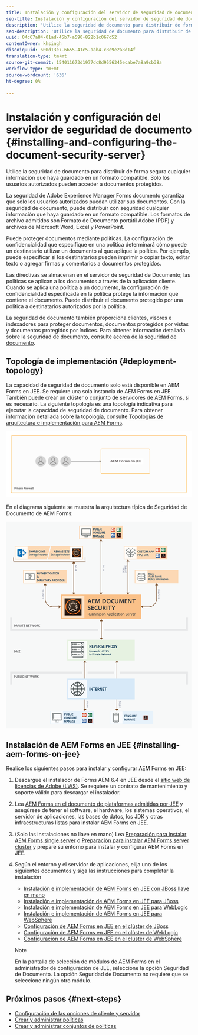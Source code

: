```yaml
---
title: Instalación y configuración del servidor de seguridad de documento
seo-title: Instalación y configuración del servidor de seguridad de documento
description: 'Utilice la seguridad de documento para distribuir de forma segura cualquier información que haya guardado en un formato compatible. Solo los usuarios autorizados pueden acceder a documentos protegidos. '
seo-description: 'Utilice la seguridad de documento para distribuir de forma segura cualquier información que haya guardado en un formato compatible. Solo los usuarios autorizados pueden acceder a documentos protegidos. '
uuid: 04c67a84-01ad-45b7-a590-822b1c067d52
contentOwner: khsingh
discoiquuid: 600d13e7-6655-41c5-aab4-c8e9e2a8d14f
translation-type: tm+mt
source-git-commit: 154011673d1977dc8d9556345ecabe7a8a9cb38a
workflow-type: tm+mt
source-wordcount: '636'
ht-degree: 0%

---
```



# Instalación y configuración del servidor de seguridad de documento {#installing-and-configuring-the-document-security-server}

Utilice la seguridad de documento para distribuir de forma segura cualquier información que haya guardado en un formato compatible. Solo los usuarios autorizados pueden acceder a documentos protegidos.

La seguridad de Adobe Experience Manager Forms documento garantiza que solo los usuarios autorizados puedan utilizar sus documentos. Con la seguridad de documento, puede distribuir con seguridad cualquier información que haya guardado en un formato compatible. Los formatos de archivo admitidos son Formato de Documento portátil Adobe (PDF) y archivos de Microsoft Word, Excel y PowerPoint.

Puede proteger documentos mediante políticas. La configuración de confidencialidad que especifique en una política determinará cómo puede un destinatario utilizar un documento al que aplique la política. Por ejemplo, puede especificar si los destinatarios pueden imprimir o copiar texto, editar texto o agregar firmas y comentarios a documentos protegidos.

Las directivas se almacenan en el servidor de seguridad de Documento; las políticas se aplican a los documentos a través de la aplicación cliente. Cuando se aplica una política a un documento, la configuración de confidencialidad especificada en la política protege la información que contiene el documento. Puede distribuir el documento protegido por una política a destinatarios autorizados por la política.

La seguridad de documento también proporciona clientes, visores e indexadores para proteger documentos, documentos protegidos por vistas y documentos protegidos por índices. Para obtener información detallada sobre la seguridad de documento, consulte [acerca de la seguridad de documento](/help/forms/using/admin-help/document-security.md).

## Topología de implementación {#deployment-topology}

La capacidad de seguridad de documento solo está disponible en AEM Forms en JEE. Se requiere una sola instancia de AEM Forms en JEE. También puede crear un clúster o conjunto de servidores de AEM Forms, si es necesario. La siguiente topología es una topología indicativa para ejecutar la capacidad de seguridad de documento. Para obtener información detallada sobre la topología, consulte [Topologías de arquitectura e implementación para AEM Forms](aem-forms-architecture-deployment.md).

<!--fix above link-->

![](do-not-localize/document-security-server_topology.png)

En el diagrama siguiente se muestra la arquitectura típica de Seguridad de Documento de AEM Forms:

![](do-not-localize/document-security-typical-environment.png)

## Instalación de AEM Forms en JEE {#installing-aem-forms-on-jee}

Realice los siguientes pasos para instalar y configurar AEM Forms en JEE:

1. Descargue el instalador de Forms AEM 6.4 en JEE desde el [sitio web de licencias de Adobe (LWS)](https://licensing.adobe.com/). Se requiere un contrato de mantenimiento y soporte válido para descargar el instalador.
1. Lea [AEM Forms en el documento de plataformas admitidas por JEE](/help/forms/using/aem-forms-jee-supported-platforms.md) y asegúrese de tener el software, el hardware, los sistemas operativos, el servidor de aplicaciones, las bases de datos, los JDK y otras infraestructuras listas para instalar AEM Forms en JEE.
1. (Solo las instalaciones no llave en mano) Lea [Preparación para instalar AEM Forms single server](https://www.adobe.com/go/learn_aemforms_prepareInstallsingle_64) o [Preparación para instalar AEM Forms server cluster](https://www.adobe.com/go/learn_aemforms_prepareInstallcluster_64) y prepare su entorno para instalar y configurar AEM Forms en JEE.
1. Según el entorno y el servidor de aplicaciones, elija uno de los siguientes documentos y siga las instrucciones para completar la instalación

   * [Instalación e implementación de AEM Forms en JEE con JBoss llave en mano](https://www.adobe.com/go/learn_aemforms_installTurnkey_64)
   * [Instalación e implementación de AEM Forms en JEE para JBoss](https://www.adobe.com/go/learn_aemforms_installJBoss_64)
   * [Instalación e implementación de AEM Forms en JEE para WebLogic](https://www.adobe.com/go/learn_aemforms_installWebLogic_64)
   * [Instalación e implementación de AEM Forms en JEE para WebSphere](https://www.adobe.com/go/learn_aemforms_installWebSphere_64)
   * [Configuración de AEM Forms en JEE en el clúster de JBoss](https://www.adobe.com/go/learn_aemforms_clusterJBoss_64)
   * [Configuración de AEM Forms en JEE en el clúster de WebLogic](https://www.adobe.com/go/learn_aemforms_clusterWebLogic_64)
   * [Configuración de AEM Forms en JEE en el clúster de WebSphere](https://www.adobe.com/go/learn_aemforms_clusterWebSphere_64)

   >[!NOTE]
   >
   >En la pantalla de selección de módulos de AEM Forms en el administrador de configuración de JEE, seleccione la opción Seguridad de Documento. La opción Seguridad de Documento no requiere que se seleccione ningún otro módulo.

## Próximos pasos {#next-steps}

* [Configuración de las opciones de cliente y servidor](/help/forms/using/admin-help/configuring-client-server-options.md)
* [Crear y administrar políticas](/help/forms/using/admin-help/creating-policies.md)
* [Crear y administrar conjuntos de políticas](/help/forms/using/admin-help/creating-policy-sets.md)
